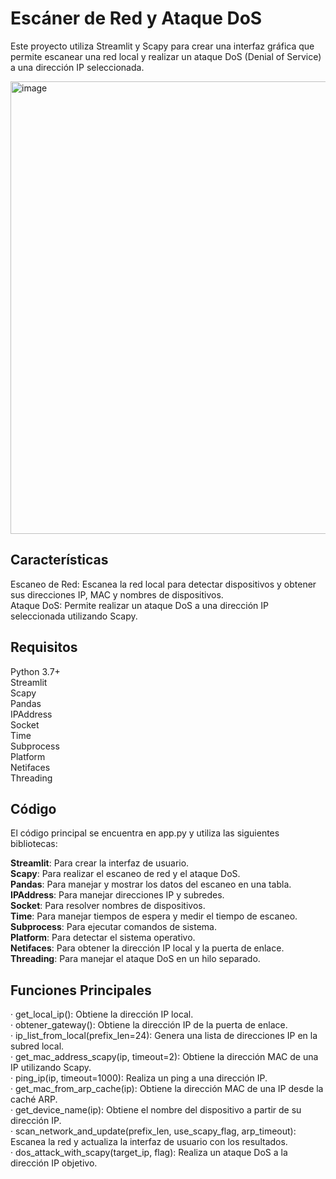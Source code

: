 # Escáner de Red y Ataque DoS
Este proyecto utiliza Streamlit y Scapy para crear una interfaz gráfica que permite escanear una red local y realizar un ataque DoS (Denial of Service) a una dirección IP seleccionada.

<img width="1180" height="724" alt="image" src="https://github.com/user-attachments/assets/3407dbdb-8cac-49f7-afd1-6cae011f9df1" />

## Características
Escaneo de Red: Escanea la red local para detectar dispositivos y obtener sus direcciones IP, MAC y nombres de dispositivos.<br>
Ataque DoS: Permite realizar un ataque DoS a una dirección IP seleccionada utilizando Scapy.<br>

## Requisitos
Python 3.7+<br>
Streamlit<br>
Scapy<br>
Pandas<br>
IPAddress<br>
Socket<br>
Time<br>
Subprocess<br>
Platform<br>
Netifaces<br>
Threading<br>

## Código
El código principal se encuentra en app.py y utiliza las siguientes bibliotecas:

**Streamlit**: Para crear la interfaz de usuario.<br>
**Scapy**: Para realizar el escaneo de red y el ataque DoS.<br>
**Pandas**: Para manejar y mostrar los datos del escaneo en una tabla.<br>
**IPAddress**: Para manejar direcciones IP y subredes.<br>
**Socket**: Para resolver nombres de dispositivos.<br>
**Time**: Para manejar tiempos de espera y medir el tiempo de escaneo.<br>
**Subprocess**: Para ejecutar comandos de sistema.<br>
**Platform**: Para detectar el sistema operativo.<br>
**Netifaces**: Para obtener la dirección IP local y la puerta de enlace.<br>
**Threading**: Para manejar el ataque DoS en un hilo separado.<br>

## Funciones Principales
· get_local_ip(): Obtiene la dirección IP local.<br>
· obtener_gateway(): Obtiene la dirección IP de la puerta de enlace.<br>
· ip_list_from_local(prefix_len=24): Genera una lista de direcciones IP en la subred local.<br>
· get_mac_address_scapy(ip, timeout=2): Obtiene la dirección MAC de una IP utilizando Scapy.<br>
· ping_ip(ip, timeout=1000): Realiza un ping a una dirección IP.<br>
· get_mac_from_arp_cache(ip): Obtiene la dirección MAC de una IP desde la caché ARP.<br>
· get_device_name(ip): Obtiene el nombre del dispositivo a partir de su dirección IP.<br>
· scan_network_and_update(prefix_len, use_scapy_flag, arp_timeout): Escanea la red y actualiza la interfaz de usuario con los resultados.<br>
· dos_attack_with_scapy(target_ip, flag): Realiza un ataque DoS a la dirección IP objetivo.

